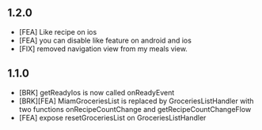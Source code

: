 ## 1.2.0
- [FEA] Like recipe on ios
- [FEA] you can disable like feature on android and ios
- [FIX] removed navigation view from my meals view.

## 1.1.0
- [BRK] getReadyIos is now called onReadyEvent
- [BRK][FEA] MiamGroceriesList is replaced by GroceriesListHandler with two functions onRecipeCountChange and getRecipeCountChangeFlow
- [FEA] expose resetGroceriesList on GroceriesListHandler
